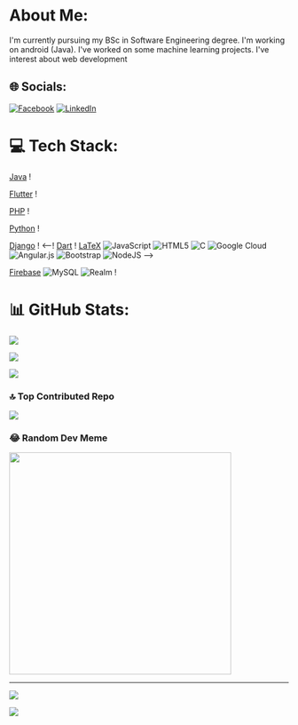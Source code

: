 # About Me:
I'm currently pursuing my BSc in Software Engineering degree. I'm working on android (Java). I've worked on some machine learning projects. I've interest about web development


## 🌐 Socials:
[![Facebook](https://img.shields.io/badge/Facebook-%231877F2.svg?logo=Facebook&logoColor=white)](https://facebook.com/www.facebook.com/1Shishir) [![LinkedIn](https://img.shields.io/badge/LinkedIn-%230077B5.svg?logo=linkedin&logoColor=white)](https://linkedin.com/in/www.linkdin.com/ln/1shishir) 

# 💻 Tech Stack:

[Java](https://img.shields.io/badge/java-%23ED8B00.svg?style=for-the-badge&logo=openjdk&logoColor=white) !

[Flutter](https://img.shields.io/badge/Flutter-%2302569B.svg?style=for-the-badge&logo=Flutter&logoColor=white) !

[PHP](https://img.shields.io/badge/php-%23777BB4.svg?style=for-the-badge&logo=php&logoColor=white) !

[Python](https://img.shields.io/badge/python-3670A0?style=for-the-badge&logo=python&logoColor=ffdd54) !

[Django](https://img.shields.io/badge/django-%23092E20.svg?style=for-the-badge&logo=django&logoColor=white) !
<--!
[Dart](https://img.shields.io/badge/dart-%230175C2.svg?style=for-the-badge&logo=dart&logoColor=white) !
[LaTeX](https://img.shields.io/badge/latex-%23008080.svg?style=for-the-badge&logo=latex&logoColor=white) ![JavaScript](https://img.shields.io/badge/javascript-%23323330.svg?style=for-the-badge&logo=javascript&logoColor=%23F7DF1E) ![HTML5](https://img.shields.io/badge/html5-%23E34F26.svg?style=for-the-badge&logo=html5&logoColor=white) ![C](https://img.shields.io/badge/c-%2300599C.svg?style=for-the-badge&logo=c&logoColor=white) ![Google Cloud](https://img.shields.io/badge/GoogleCloud-%234285F4.svg?style=for-the-badge&logo=google-cloud&logoColor=white) ![Angular.js](https://img.shields.io/badge/angular.js-%23E23237.svg?style=for-the-badge&logo=angularjs&logoColor=white) ![Bootstrap](https://img.shields.io/badge/bootstrap-%238511FA.svg?style=for-the-badge&logo=bootstrap&logoColor=white) ![NodeJS](https://img.shields.io/badge/node.js-6DA55F?style=for-the-badge&logo=node.js&logoColor=white) 
-->

[Firebase](https://img.shields.io/badge/Firebase-039BE5?style=for-the-badge&logo=Firebase&logoColor=white) ![MySQL](https://img.shields.io/badge/mysql-%2300000f.svg?style=for-the-badge&logo=mysql&logoColor=white) ![Realm](https://img.shields.io/badge/Realm-39477F?style=for-the-badge&logo=realm&logoColor=white) !

<!--[SQLite](https://img.shields.io/badge/sqlite-%2307405e.svg?style=for-the-badge&logo=sqlite&logoColor=white) ![Adobe](https://img.shields.io/badge/adobe-%23FF0000.svg?style=for-the-badge&logo=adobe&logoColor=white) ![Canva](https://img.shields.io/badge/Canva-%2300C4CC.svg?style=for-the-badge&logo=Canva&logoColor=white) ![Figma](https://img.shields.io/badge/figma-%23F24E1E.svg?style=for-the-badge&logo=figma&logoColor=white) ![Keras](https://img.shields.io/badge/Keras-%23D00000.svg?style=for-the-badge&logo=Keras&logoColor=white) ![TensorFlow](https://img.shields.io/badge/TensorFlow-%23FF6F00.svg?style=for-the-badge&logo=TensorFlow&logoColor=white) ![scikit-learn](https://img.shields.io/badge/scikit--learn-%23F7931E.svg?style=for-the-badge&logo=scikit-learn&logoColor=white) ![Gradle](https://img.shields.io/badge/Gradle-02303A.svg?style=for-the-badge&logo=Gradle&logoColor=white)
-->
# 📊 GitHub Stats:

![](https://github-readme-stats.vercel.app/api?username=1Shishir&theme=dark&hide_border=false&include_all_commits=true&count_private=true)<br/>

![](https://github-readme-streak-stats.herokuapp.com/?user=1Shishir&theme=dark&hide_border=false)<br/>

![](https://github-readme-stats.vercel.app/api/top-langs/?username=1Shishir&theme=dark&hide_border=false&include_all_commits=true&count_private=true&layout=compact)

<!--
## 🏆 GitHub Trophies
![](https://github-profile-trophy.vercel.app/?username=1Shishir&theme=dracula&no-frame=false&no-bg=true&margin-w=4)
-->

### 🔝 Top Contributed Repo
![](https://github-contributor-stats.vercel.app/api?username=1Shishir&limit=5&theme=dracula&combine_all_yearly_contributions=true)

### 😂 Random Dev Meme
<img src='https://randommeme-five.vercel.app/' style="height: 400px;"/>

---
[![](https://visitcount.itsvg.in/api?id=1Shishir&icon=0&color=0)](https://visitcount.itsvg.in)

![](https://quotes-github-readme.vercel.app/api?type=horizontal&theme=dark)


<!-- Proudly created with GPRM ( https://gprm.itsvg.in ) -->